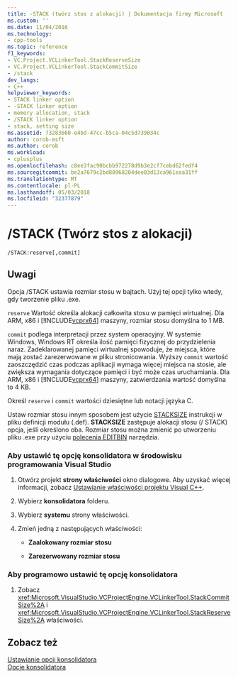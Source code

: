 ```yaml
---
title: -STACK (twórz stos z alokacji) | Dokumentacja firmy Microsoft
ms.custom: ''
ms.date: 11/04/2016
ms.technology:
- cpp-tools
ms.topic: reference
f1_keywords:
- VC.Project.VCLinkerTool.StackReserveSize
- VC.Project.VCLinkerTool.StackCommitSize
- /stack
dev_langs:
- C++
helpviewer_keywords:
- STACK linker option
- -STACK linker option
- memory allocation, stack
- /STACK linker option
- stack, setting size
ms.assetid: 73283660-e4bd-47cc-b5ca-04c5d739034c
author: corob-msft
ms.author: corob
ms.workload:
- cplusplus
ms.openlocfilehash: c8ee3fac90bcbb972278d9b3e2cf7cebd62fedf4
ms.sourcegitcommit: be2a7679c2bd80968204dee03d13ca961eaa31ff
ms.translationtype: MT
ms.contentlocale: pl-PL
ms.lasthandoff: 05/03/2018
ms.locfileid: "32377879"
---
```

# <a name="stack-stack-allocations"></a>/STACK (Twórz stos z alokacji)
```  
/STACK:reserve[,commit]  
```  
  
## <a name="remarks"></a>Uwagi  
 Opcja /STACK ustawia rozmiar stosu w bajtach. Użyj tej opcji tylko wtedy, gdy tworzenie pliku .exe.  
  
 `reserve` Wartość określa alokacji całkowita stosu w pamięci wirtualnej. Dla ARM, x86 i [!INCLUDE[vcprx64](../../assembler/inline/includes/vcprx64_md.md)] maszyny, rozmiar stosu domyślna to 1 MB.  
  
 `commit` podlega interpretacji przez system operacyjny. W systemie Windows, Windows RT określa ilość pamięci fizycznej do przydzielenia naraz. Zadeklarowanej pamięci wirtualnej spowoduje, że miejsca, które mają zostać zarezerwowane w pliku stronicowania. Wyższy `commit` wartość zaoszczędzić czas podczas aplikacji wymaga więcej miejsca na stosie, ale zwiększa wymagania dotyczące pamięci i być może czas uruchamiania. Dla ARM, x86 i [!INCLUDE[vcprx64](../../assembler/inline/includes/vcprx64_md.md)] maszyny, zatwierdzania wartość domyślna to 4 KB.  
  
 Określ `reserve` i `commit` wartości dziesiętne lub notacji języka C.  
  
 Ustaw rozmiar stosu innym sposobem jest użycie [STACKSIZE](../../build/reference/stacksize.md) instrukcji w pliku definicji modułu (.def). **STACKSIZE** zastępuje alokacji stosu (/ STACK) opcja, jeśli określono oba. Rozmiar stosu można zmienić po utworzeniu pliku .exe przy użyciu [polecenia EDITBIN](../../build/reference/editbin-reference.md) narzędzia.  
  
### <a name="to-set-this-linker-option-in-the-visual-studio-development-environment"></a>Aby ustawić tę opcję konsolidatora w środowisku programowania Visual Studio  
  
1.  Otwórz projekt **strony właściwości** okno dialogowe. Aby uzyskać więcej informacji, zobacz [Ustawianie właściwości projektu Visual C++](../../ide/working-with-project-properties.md).  
  
2.  Wybierz **konsolidatora** folderu.  
  
3.  Wybierz **systemu** strony właściwości.  
  
4.  Zmień jedną z następujących właściwości:  
  
    -   **Zaalokowany rozmiar stosu**  
  
    -   **Zarezerwowany rozmiar stosu**  
  
### <a name="to-set-this-linker-option-programmatically"></a>Aby programowo ustawić tę opcję konsolidatora  
  
1.  Zobacz <xref:Microsoft.VisualStudio.VCProjectEngine.VCLinkerTool.StackCommitSize%2A> i <xref:Microsoft.VisualStudio.VCProjectEngine.VCLinkerTool.StackReserveSize%2A> właściwości.  
  
## <a name="see-also"></a>Zobacz też  
 [Ustawianie opcji konsolidatora](../../build/reference/setting-linker-options.md)   
 [Opcje konsolidatora](../../build/reference/linker-options.md)